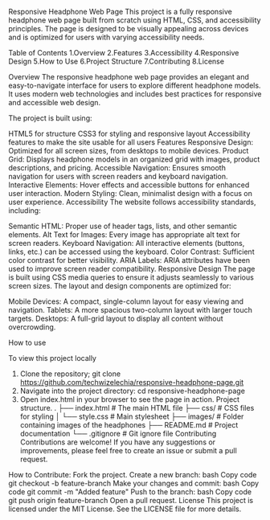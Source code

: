 Responsive Headphone Web Page
This project is a fully responsive headphone web page built from scratch using HTML, CSS, and accessibility principles. The page is designed to be visually appealing across devices and is optimized for users with varying accessibility needs.

Table of Contents
1.Overview
2.Features
3.Accessibility
4.Responsive Design
5.How to Use
6.Project Structure
7.Contributing
8.License

Overview
The responsive headphone web page provides an elegant and easy-to-navigate interface for users to explore different headphone models. It uses modern web technologies and includes best practices for responsive and accessible web design.

The project is built using:

HTML5 for structure
CSS3 for styling and responsive layout
Accessibility features to make the site usable for all users
Features
Responsive Design: Optimized for all screen sizes, from desktops to mobile devices.
Product Grid: Displays headphone models in an organized grid with images, product descriptions, and pricing.
Accessible Navigation: Ensures smooth navigation for users with screen readers and keyboard navigation.
Interactive Elements: Hover effects and accessible buttons for enhanced user interaction.
Modern Styling: Clean, minimalist design with a focus on user experience.
Accessibility
The website follows accessibility standards, including:

Semantic HTML: Proper use of header tags, lists, and other semantic elements.
Alt Text for Images: Every image has appropriate alt text for screen readers.
Keyboard Navigation: All interactive elements (buttons, links, etc.) can be accessed using the keyboard.
Color Contrast: Sufficient color contrast for better visibility.
ARIA Labels: ARIA attributes have been used to improve screen reader compatibility.
Responsive Design
The page is built using CSS media queries to ensure it adjusts seamlessly to various screen sizes. The layout and design components are optimized for:

Mobile Devices: A compact, single-column layout for easy viewing and navigation.
Tablets: A more spacious two-column layout with larger touch targets.
Desktops: A full-grid layout to display all content without overcrowding.

How to use

To view this project locally
1. Clone the repository;
git clone https://github.com/techwizelechia/responsive-headphone-page.git
2. Navigate into the project directory:
cd responsive-headphone-page
3. Open index.html in your browser to see the page in action.
Project structure.
.
├── index.html             # The main HTML file
├── css/                   # CSS files for styling
│   └── style.css          # Main stylesheet
├── images/                # Folder containing images of the headphones
├── README.md              # Project documentation
└── .gitignore             # Git ignore file
Contributing
Contributions are welcome! If you have any suggestions or improvements, please feel free to create an issue or submit a pull request.

How to Contribute:
Fork the project.
Create a new branch:
bash
Copy code
git checkout -b feature-branch
Make your changes and commit:
bash
Copy code
git commit -m "Added feature"
Push to the branch:
bash
Copy code
git push origin feature-branch
Open a pull request.
License
This project is licensed under the MIT License. See the LICENSE file for more details.
